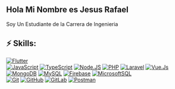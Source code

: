 ## Hola Mi Nombre es Jesus Rafael <img src="https://media2.giphy.com/media/kBZ212yGzFaxgkSIKW/giphy.gif" width="5px" align="center"></a>
Soy Un Estudiante de la Carrera de Ingenieria

## ⚡ Skills:
[![Flutter](https://img.shields.io/badge/Flutter-4a5fff?style=for-the-badge&logo=flutter&logoColor=white&labelColor=101010)]()
</br>
[![JavaScript](https://img.shields.io/badge/JavaScript-F7DF1E?style=for-the-badge&logo=javascript&logoColor=white&labelColor=101010)]()
[![TypeScript](https://img.shields.io/badge/TypeScript-007ACC?style=for-the-badge&logo=typescript&logoColor=white&labelColor=101010)]()
[![Node.JS](https://img.shields.io/badge/Node.JS-339933?style=for-the-badge&logo=node.js&logoColor=white&labelColor=101010)]()
[![PHP](https://img.shields.io/badge/PHP-777BB4?style=for-the-badge&logo=PHP&logoColor=white&labelColor=101010)]()
[![Laravel](https://img.shields.io/badge/laravel-FF2D20?style=for-the-badge&logo=Laravel&logoColor=white&labelColor=101010)]()
[![Vue.Js](https://img.shields.io/badge/vue.js-4FC08D?style=for-the-badge&logo=vue.js&logoColor=white&labelColor=101010)]()
</br>
[![MongoDB](https://img.shields.io/badge/MongoDB-47A248?style=for-the-badge&logo=mongodb&logoColor=white&labelColor=101010)]()
[![MySQL](https://img.shields.io/badge/MySQL-4479A1?style=for-the-badge&logo=mysql&logoColor=white&labelColor=101010)]()
[![Firebase](https://img.shields.io/badge/Firebase-FFCA28?style=for-the-badge&logo=firebase&logoColor=white&labelColor=101010)]()
[![MicrosoftSQL](https://img.shields.io/badge/Microsoft%20SQL%20SERVER-CC2927?style=for-the-badge&logo=microsoft%20sql%20server&logoColor=white&labelColor=101010)]()
</br>
[![Git](https://img.shields.io/badge/Git-ff6340?style=for-the-badge&logo=git&logoColor=white&labelColor=101010)]()
[![GitHub](https://img.shields.io/badge/GitHub-181717?style=for-the-badge&logo=github&logoColor=white&labelColor=101010)]()
[![GitLab](https://img.shields.io/badge/GitLab-FCA121?style=for-the-badge&logo=GitLab&logoColor=white&labelColor=101010)]()
[![Postman](https://img.shields.io/badge/Postman-FF6C37?style=for-the-badge&logo=Postman&logoColor=white&labelColor=101010)]()

